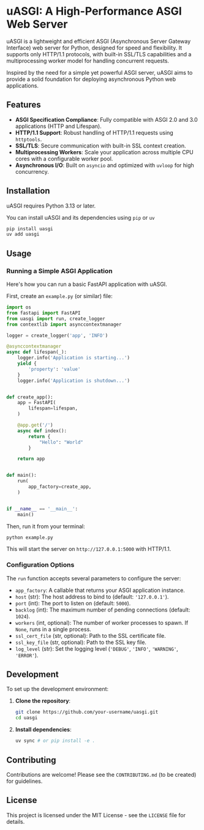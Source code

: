# uASGI: A High-Performance ASGI Web Server

uASGI is a lightweight and efficient ASGI (Asynchronous Server Gateway Interface) web server for Python, designed for speed and flexibility. It supports only HTTP/1.1 protocols, with built-in SSL/TLS capabilities and a multiprocessing worker model for handling concurrent requests.

Inspired by the need for a simple yet powerful ASGI server, uASGI aims to provide a solid foundation for deploying asynchronous Python web applications.

## Features

*   **ASGI Specification Compliance**: Fully compatible with ASGI 2.0 and 3.0 applications (HTTP and Lifespan).
*   **HTTP/1.1 Support**: Robust handling of HTTP/1.1 requests using `httptools`.
*   **SSL/TLS**: Secure communication with built-in SSL context creation.
*   **Multiprocessing Workers**: Scale your application across multiple CPU cores with a configurable worker pool.
*   **Asynchronous I/O**: Built on `asyncio` and optimized with `uvloop` for high concurrency.

## Installation

uASGI requires Python 3.13 or later.

You can install uASGI and its dependencies using `pip` or `uv`

```bash
pip install uasgi
uv add uasgi
```

## Usage

### Running a Simple ASGI Application

Here's how you can run a basic FastAPI application with uASGI.

First, create an `example.py` (or similar) file:

```python
import os
from fastapi import FastAPI
from uasgi import run, create_logger
from contextlib import asynccontextmanager

logger = create_logger('app', 'INFO')

@asynccontextmanager
async def lifespan(_):
    logger.info('Application is starting...')
    yield {
        'property': 'value'
    }
    logger.info('Application is shutdown...')


def create_app():
    app = FastAPI(
        lifespan=lifespan,
    )

    @app.get('/')
    async def index():
        return {
            "Hello": "World"
        }

    return app


def main():
    run(
        app_factory=create_app, 
    )


if __name__ == '__main__':
    main()
```

Then, run it from your terminal:

```bash
python example.py
```

This will start the server on `http://127.0.0.1:5000` with HTTP/1.1.

### Configuration Options

The `run` function accepts several parameters to configure the server:

*   `app_factory`: A callable that returns your ASGI application instance.
*   `host` (str): The host address to bind to (default: `'127.0.0.1'`).
*   `port` (int): The port to listen on (default: `5000`).
*   `backlog` (int): The maximum number of pending connections (default: `1024`).
*   `workers` (int, optional): The number of worker processes to spawn. If `None`, runs in a single process.
*   `ssl_cert_file` (str, optional): Path to the SSL certificate file.
*   `ssl_key_file` (str, optional): Path to the SSL key file.
*   `log_level` (str): Set the logging level (`'DEBUG'`, `'INFO'`, `'WARNING'`, `'ERROR'`).

## Development

To set up the development environment:

1.  **Clone the repository**:
    ```bash
    git clone https://github.com/your-username/uasgi.git
    cd uasgi
    ```
2.  **Install dependencies**:
    ```bash
    uv sync # or pip install -e .
    ```

## Contributing

Contributions are welcome! Please see the `CONTRIBUTING.md` (to be created) for guidelines.

## License

This project is licensed under the MIT License - see the `LICENSE` file for details.
